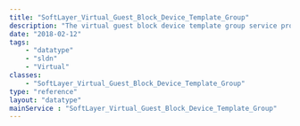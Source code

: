 ```yaml
---
title: "SoftLayer_Virtual_Guest_Block_Device_Template_Group"
description: "The virtual guest block device template group service provides a common interface to an accounts archived image templates The interaction with various third party APIs is not needed when implementing this service to administer your guests. "
date: "2018-02-12"
tags:
    - "datatype"
    - "sldn"
    - "Virtual"
classes:
    - "SoftLayer_Virtual_Guest_Block_Device_Template_Group"
type: "reference"
layout: "datatype"
mainService : "SoftLayer_Virtual_Guest_Block_Device_Template_Group"
---
```

